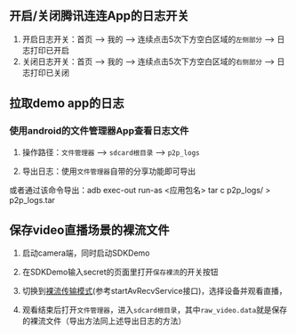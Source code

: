 ## 开启/关闭腾讯连连App的日志开关
1. 开启日志开关：首页 --> 我的 --> 连续点击5次下方空白区域的`左侧部分` --> 日志打印已开启
2. 关闭日志开关：首页 --> 我的 --> 连续点击5次下方空白区域的`右侧部分` --> 日志打印已关闭

## 拉取demo app的日志

### 使用android的文件管理器App查看日志文件
1. 操作路径：`文件管理器` --> `sdcard根目录` --> `p2p_logs`

2. 导出日志：使用`文件管理器`自带的分享功能即可导出

或者通过该命令导出：adb exec-out run-as <应用包名> tar c p2p_logs/ > p2p_logs.tar

## 保存video直播场景的裸流文件

1. 启动camera端，同时启动SDKDemo

2. 在SDKDemo输入secret的页面里打开`保存裸流`的开关按钮

3. 切换到[裸流传输模式](https://github.com/tencentyun/iot-link-android/blob/master/sdk/video-link-android/doc/AndroidSDK%E8%AF%B4%E6%98%8E.md)(参考startAvRecvService接口)，选择设备并观看直播，

4. 观看结束后打开`文件管理器`，进入`sdcard根目录`，其中`raw_video.data`就是保存的裸流文件（导出方法同上述导出日志的方法）
